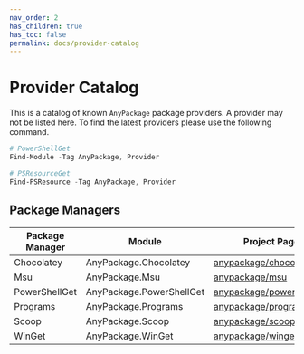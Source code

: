 ```yaml
---
nav_order: 2
has_children: true
has_toc: false
permalink: docs/provider-catalog
---
```


# Provider Catalog

This is a catalog of known `AnyPackage` package providers.
A provider may not be listed here.
To find the latest providers please use the following command.

```powershell
# PowerShellGet
Find-Module -Tag AnyPackage, Provider

# PSResourceGet
Find-PSResource -Tag AnyPackage, Provider
```

## Package Managers

| Package Manager | Module                   | Project Page    |
| --------------- | ------------------------ | --------------- |
| Chocolatey      | AnyPackage.Chocolatey    | [anypackage/chocolatey](https://github.com/anypackage/chocolatey) |
| Msu             | AnyPackage.Msu           | [anypackage/msu](https://github.com/anypackage/msu) |
| PowerShellGet   | AnyPackage.PowerShellGet | [anypackage/powershellget](https://github.com/anypackage/powershellget) |
| Programs        | AnyPackage.Programs      | [anypackage/programs](https://github.com/anypackage/programs) |
| Scoop           | AnyPackage.Scoop         | [anypackage/scoop](https://github.com/anypackage/scoop) |
| WinGet          | AnyPackage.WinGet        | [anypackage/winget](https://github.com/anypackage/winget) |
